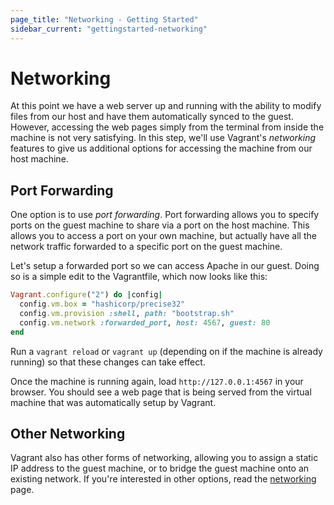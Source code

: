 ```yaml
---
page_title: "Networking - Getting Started"
sidebar_current: "gettingstarted-networking"
---
```


# Networking

At this point we have a web server up and running with the ability to
modify files from our host and have them automatically synced to the guest.
However, accessing the web pages simply from the terminal from inside
the machine is not very satisfying. In this step, we'll use Vagrant's
_networking_ features to give us additional options for accessing the
machine from our host machine.

## Port Forwarding

One option is to use _port forwarding_. Port forwarding allows you to
specify ports on the guest machine to share via a port on the host machine.
This allows you to access a port on your own machine, but actually have
all the network traffic forwarded to a specific port on the guest machine.

Let's setup a forwarded port so we can access Apache in our guest. Doing so
is a simple edit to the Vagrantfile, which now looks like this:

```ruby
Vagrant.configure("2") do |config|
  config.vm.box = "hashicorp/precise32"
  config.vm.provision :shell, path: "bootstrap.sh"
  config.vm.network :forwarded_port, host: 4567, guest: 80
end
```

Run a `vagrant reload` or `vagrant up` (depending on if the machine
is already running) so that these changes can take effect.

Once the machine is running again, load `http://127.0.0.1:4567` in
your browser. You should see a web page that is being served from
the virtual machine that was automatically setup by Vagrant.

## Other Networking

Vagrant also has other forms of networking, allowing you to assign
a static IP address to the guest machine, or to bridge the guest
machine onto an existing network. If you're interested in other options,
read the [networking](/v2/networking/index.html) page.

